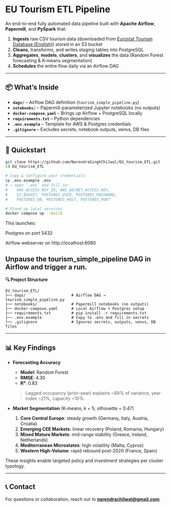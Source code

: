 # EU Tourism ETL Pipeline

An end-to-end fully automated data pipeline built with **Apache Airflow**, **Papermill**, and **PySpark** that:

1. **Ingests** raw CSV tourism data (downloaded from [Eurostat Tourism Database (English)](https://ec.europa.eu/eurostat/web/tourism/data/database?lang=en)) stored in an S3 bucket  
2. **Cleans**, transforms, and writes staging tables into PostgreSQL  
3. **Aggregates**, **models**, **clusters**, and **visualizes** the data (Random Forest forecasting & K-means segmentation)  
4. **Schedules** the entire flow daily via an Airflow DAG  

---

## 📦 What’s Inside

- **`dags/`** – Airflow DAG definition (`tourism_simple_pipeline.py`)  
- **`notebooks/`** – Papermill-parameterized Jupyter notebooks (no outputs)  
- **`docker-compose.yaml`** – Brings up Airflow + PostgreSQL locally  
- **`requirements.txt`** – Python dependencies  
- **`.env.example`** – Template for AWS & Postgres credentials  
- **`.gitignore`** – Excludes secrets, notebook outputs, venvs, DB files  

---

## 🚀 Quickstart

```bash
git clone https://github.com/NarendraSinghChilwal/EU_tourism_ETL.git
cd EU_tourism_ETL

# Copy & configure your credentials
cp .env.example .env
# → open `.env` and fill in:
#    AWS_ACCESS_KEY_ID, AWS_SECRET_ACCESS_KEY,
#    S3_BUCKET, POSTGRES_USER, POSTGRES_PASSWORD,
#    POSTGRES_DB, POSTGRES_HOST, POSTGRES_PORT

# Stand up local services
docker compose up --build
```

This launches:

Postgres on port 5432

Airflow webserver on http://localhost:8080

**Unpause the tourism_simple_pipeline DAG in Airflow and trigger a run.**
---

**🔍 Project Structure**

```text
EU_tourism_ETL/
├── dags/                    # Airflow DAG → tourism_simple_pipeline.py
├── notebooks/               # Papermill notebooks (no outputs)
├── docker-compose.yaml      # Local Airflow + Postgres setup
├── requirements.txt         # pip install -r requirements.txt
├── .env.example             # Copy to .env and fill in secrets
└── .gitignore               # Ignores secrets, outputs, venvs, DB files
```
---

## 📊 Key Findings

- **Forecasting Accuracy**  
  - **Model**: Random Forest  
  - **RMSE**: 4.30  
  - **R²**: 0.83  
  > Lagged occupancy (prior-year) explains ~69% of variance, year index ~21%, capacity ~10%.  

- **Market Segmentation** (K-means, k = 5; silhouette = 0.47)  
  1. **Core Central Europe**: steady growth (Germany, Italy, Austria, Croatia)  
  2. **Emerging CEE Markets**: linear recovery (Poland, Romania, Hungary)  
  3. **Mixed Mature Markets**: mid-range stability (Greece, Ireland, Netherlands)  
  4. **Mediterranean Microstates**: high volatility (Malta, Cyprus)  
  5. **Western High-Volume**: rapid rebound post-2020 (France, Spain)  

These insights enable targeted policy and investment strategies per cluster typology.

---

## 📞 Contact

For questions or collaboration, reach out to **narendrachilwal@gmail.com**.
